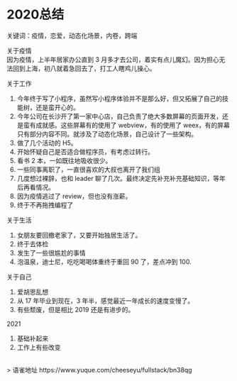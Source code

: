 # 2020总结
关键词：疫情，恋爱，动态化场景，内卷，跨端

关于疫情  
因为疫情，上半年居家办公直到 3 月多才去公司，着实有点儿魔幻。因为担心无法回到上海，初八就着急回去了，打工人瞎鸡儿操心。

关于工作

1. 今年终于写了小程序，虽然写小程序体验并不是那么好，但又拓展了自己的技能树，还是蛮开心的。
2. 今年公司在长沙开了第一家中心店，自己负责了绝大多数屏幕的页面开发，还是蛮有成就感。这些屏幕有的使用了 webview，有的使用了 weex，有的屏幕只有部分内容不同。就涉及了动态化场景，自己设计了一些架构。
3. 做了几个活动的 H5。
4. 开始怀疑自己是否适合做程序员，有考虑过转行。
5. 看书 2 本，一如既往地吸收很少。
6. 一些同事离职了，一直很喜欢的大叔也离开了我们组
7. 几度想过裸辞，也和 leader 聊了几次。最终决定先补充补充基础知识，等年后再看情况。
8. 因为疫情逃过了 review，但也没有涨薪。
9. 终于不再拖拽编程了

关于生活

1. 女朋友要回撤老家了，又要开始独居生活了。
2. 终于去体检
3. 发生了一些很尴尬的事情
4. 泡温泉，迪士尼，吃吃喝喝体重终于重回 90 了，差点冲到 100.

关于自己

1. 爱胡思乱想
2. 从 17 年毕业到现在，3 年半，感觉最近一年成长的速度变慢了。
3. 有些颓废，但是相比 2019 还是有进步的。

2021

1. 基础补起来
2. 工作上有些改变
  
<br />  
> 语雀地址 https://www.yuque.com/cheeseyu/fullstack/bn38qg